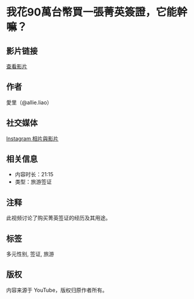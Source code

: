 # 我花90萬台幣買一張菁英簽證，它能幹嘛？

## 影片链接
[查看影片](https://www.youtube.com/watch?v=PYn8BtfESJE)

## 作者
愛里（@allie.liao）

## 社交媒体
[Instagram 相片與影片](https://www.instagram.com/allie.liao/)

## 相关信息
- 内容时长：21:15
- 类型：旅游签证

## 注释
此视频讨论了购买菁英签证的经历及其用途。

## 标签
多元性别, 签证, 旅游

## 版权
内容来源于 YouTube，版权归原作者所有。